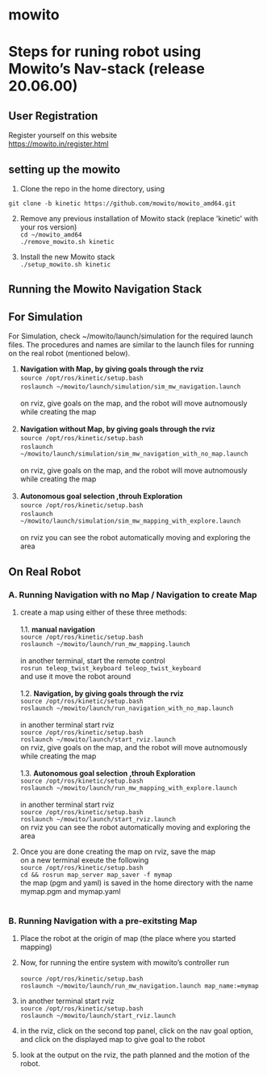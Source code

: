 # mowito

# Steps for runing robot using  Mowito’s Nav-stack (release 20.06.00)

## User Registration
Register yourself on this website <br>
https://mowito.in/register.html <br>
  

## setting up the mowito

1. Clone the repo in the home directory, using <br>

`git clone -b kinetic https://github.com/mowito/mowito_amd64.git`<br>


2. Remove any previous installation of Mowito stack (replace 'kinetic' with your ros version)<br>
`cd ~/mowito_amd64`<br>
`./remove_mowito.sh kinetic`
 
3. Install the new Mowito stack<br>
`./setup_mowito.sh kinetic`
	
## Running the Mowito Navigation Stack

## For Simulation
For Simulation, check ~/mowito/launch/simulation for the required launch files. The procedures and names are similar to the launch files for running on the real robot (mentioned below). 
1.  **Navigation with Map, by giving goals through the rviz**<br>
`source /opt/ros/kinetic/setup.bash`<br>
`roslaunch ~/mowito/launch/simulation/sim_mw_navigation.launch`<br><br>
on rviz, give goals on the map, and the robot will move autnomously while creating the map<br><br>
2. **Navigation without Map, by giving goals through the rviz**<br>
`source /opt/ros/kinetic/setup.bash`<br>
`roslaunch ~/mowito/launch/simulation/sim_mw_navigation_with_no_map.launch`<br><br>
on rviz, give goals on the map, and the robot will move autnomously while creating the map<br><br>
3. **Autonomous goal selection ,throuh Exploration**<br>
`source /opt/ros/kinetic/setup.bash`<br>
`roslaunch ~/mowito/launch/simulation/sim_mw_mapping_with_explore.launch`<br><br>
on rviz you can see the robot automatically moving and exploring the area<br>

## On Real Robot

### A. Running Navigation with no Map / Navigation to create Map

1. create a map using either of these three methods:<br><br>
1.1. **manual navigation**<br>
`source /opt/ros/kinetic/setup.bash`<br>
`roslaunch ~/mowito/launch/run_mw_mapping.launch`<br><br>
in another terminal, start the remote control<br>
`rosrun teleop_twist_keyboard teleop_twist_keyboard`<br>
and use it move the robot around<br><br>
1.2. **Navigation, by giving goals through the rviz**<br>
`source /opt/ros/kinetic/setup.bash`<br>
`roslaunch ~/mowito/launch/run_navigation_with_no_map.launch`<br><br>
in another terminal start rviz<br>
`source /opt/ros/kinetic/setup.bash`<br>
`roslaunch ~/mowito/launch/start_rviz.launch`<br>
on rviz, give goals on the map, and the robot will move autnomously while creating the map<br><br>
1.3. **Autonomous goal selection ,throuh Exploration**<br>
`source /opt/ros/kinetic/setup.bash`<br>
`roslaunch ~/mowito/launch/run_mw_mapping_with_explore.launch`<br><br>
in another terminal start rviz<br>
`source /opt/ros/kinetic/setup.bash`<br>
`roslaunch ~/mowito/launch/start_rviz.launch`<br>
on rviz you can see the robot automatically moving and exploring the area<br>

2. Once you are done creating the map on rviz, save the map <br>
on a new terminal exeute the following <br>
`source /opt/ros/kinetic/setup.bash`<br>
`cd && rosrun map_server map_saver -f mymap`<br>
the map (pgm and yaml) is saved  in the home directory with the name mymap.pgm and mymap.yaml<br><br>

### B. Running Navigation  with a pre-exitsting Map


1. Place the robot at the origin of map (the place where you started mapping)<br>
 
2. Now, for running the entire system with mowito’s controller run<br>  
`source /opt/ros/kinetic/setup.bash`<br>
`roslaunch ~/mowito/launch/run_mw_navigation.launch map_name:=mymap`<br>

5. in another terminal start rviz<br>
`source /opt/ros/kinetic/setup.bash`<br>
`roslaunch ~/mowito/launch/start_rviz.launch`<br>

6. in the rviz, click on the second top panel, click on the nav goal option, and click on the displayed map to give goal to the robot<br>

7. look at the output on the rviz, the path planned and the motion of the robot.<br>
